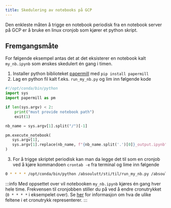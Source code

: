 ```yaml
---
title: Skedulering av notebooks på GCP
---
```


Den enkleste måten å trigge en notebook periodisk fra en notebook server på GCP er å bruke en linux cronjob som kjører et python skript.

## Fremgangsmåte
For følgende eksempel antas det at det eksisterer en notebook kalt `my_nb.ipynb` som ønskes skedulert én gang i timen.

1. Installer python biblioteket [papermill](https://github.com/nteract/papermill) med `pip install papermill`
2. Lag en python fil kalt f.eks. `run_my_nb.py` og lim inn følgende kode
````python
#!/opt/conda/bin/python
import sys
import papermill as pm

if len(sys.argv) < 2:
	print("must provide notebook path")
    exit(1)

nb_name = sys.argv[1].split("/")[-1]

pm.execute_notebook(
   sys.argv[1],
   sys.argv[1].replace(nb_name, f"{nb_name.split('.')[0]}_output.ipynb")
)
````
3. For å trigge skriptet periodisk kan man da legge det til som en cronjob ved å kjøre kommandoen `crontab -e` fra terminal og lime inn følgende
````bash
0 * * * * /opt/conda/bin/python /absoulutt/sti/til/run_my_nb.py /absoulutt/sti/til/my_nb.ipynb > /sti/til/logfil.log
````

:::info
Med oppsettet over vil notebooken `my_nb.ipynb` kjøres én gang hver hele time. 
Frekvensen til cronjobben stiller du på ved å endre cronutrykket (`0 * * * *` i eksempelet over).
Se [her](https://www.adminschoice.com/crontab-quick-reference) for informasjon om hva de ulike feltene i et cronutrykk representerer.
:::
